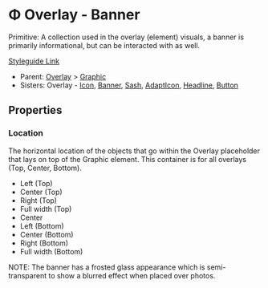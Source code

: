 # Φ Overlay - Banner

Primitive: A collection used in the overlay (element) visuals, a banner is primarily informational, but can be interacted with as well.

[Styleguide Link](https://zpl.io/boAeDkE)

* Parent: [Overlay](./) > [Graphic](../)
* Sisters: Overlay - [Icon](ol-icon.md), [Banner](ol-banner.md), [Sash](ol-sash.md), [AdaptIcon](ol-adapticon.md), [Headline](ol-headline.md), [Button](ol-button.md)

## Properties

### Location

The horizontal location of the objects that go within the Overlay placeholder that lays on top of the Graphic element. This container is for all overlays (Top, Center, Bottom).

* Left (Top)
* Center (Top)
* Right (Top)
* Full width (Top)
* Center
* Left (Bottom)
* Center (Bottom)
* Right (Bottom)
* Full width (Bottom)

NOTE: The banner has a frosted glass appearance which is semi-transparent to show a blurred effect when placed over photos.
